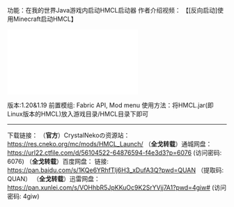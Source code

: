 功能：在我的世界Java游戏内启动HMCL启动器
作者介绍视频：    【[反向启动]使用Minecraft启动HMCL】 
<iframe src="//player.bilibili.com/player.html?isOutside=true&aid=1752435643&bvid=BV1Cx421S7Gj&cid=1488077611&p=1&autoplay=0" scrolling="no" border="0" frameborder="no" framespacing="0" allowfullscreen="true" high_quality=1></iframe>

版本:1.20&1.19
前置模组: Fabric API, Mod menu
使用方法：将HMCL.jar(即Linux版本的HMCL)放入游戏目录/HMCL目录下即可
***
下载链接：
（**官方**）CrystalNekoの资源站：
https://res.cneko.org/mc/mods/HMCL_Launch/
（**全戈转载**）通城网盘：
https://url22.ctfile.com/d/56104522-64876594-f4e3d3?p=6076 (访问密码: 6076)
（**全戈转载**）百度网盘：
链接: https://pan.baidu.com/s/1KQe6YRhfTlj6H3_xDufA3Q?pwd=QUAN （提取码: QUAN）
（**全戈转载**）迅雷网盘：
https://pan.xunlei.com/s/VOHhbR5JpKKuOc9K2SrYVjj7A1?pwd=4giw# (访问密码: 4giw)
